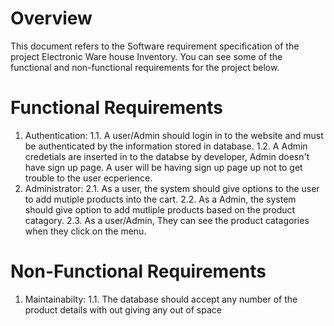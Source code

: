 # Overview
This document refers to the Software requirement specification of the project Electronic Ware house Inventory. You can see some of the functional and non-functional requirements for the project below.
# Functional Requirements
1. Authentication:
   1.1. A user/Admin should login in to the website and must be authenticated by the information stored in database.
   1.2. A Admin credetials are inserted in to the databse by developer, Admin doesn't have sign up page. A user will be having sign up page up not to get trouble to the user ecperience.
2. Administrator:
   2.1. As a user, the system should give options to the user to add mutiple products into the cart.
   2.2. As a Admin, the system should give option to add mutliple products based on the product catagory.
   2.3. As a user/Admin, They can see the product catagories when they click on the menu.
# Non-Functional Requirements
1. Maintainabilty:
 1.1. The database should accept any number of the product details with out giving any out of space
